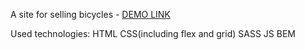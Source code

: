 A site for selling bicycles - [DEMO LINK](https://kata96451.github.io/my_bike/)

Used technologies:
HTML
CSS(including flex and grid)
SASS
JS
BEM
